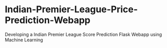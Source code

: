 # Indian-Premier-League-Price-Prediction-Webapp
Developing a Indian Premier League Score Prediction Flask Webapp using Machine Learning

